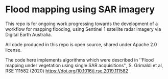 # Flood mapping using SAR imagery

This repo is for ongoing work progressing towards the development of a
workflow for mapping flooding, using Sentinel 1 satellite radar imagery via
Digital Earth Australia.

All code produced in this repo is open source, shared under Apache 2.0 license.

The code here implements algorithms which were described in
''Flood mapping under vegetation using single SAR acquisitions'',
S. Grimaldi et al, RSE 111582 (2020)
https://doi.org/10.1016/j.rse.2019.111582